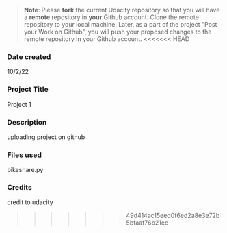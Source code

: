 >**Note**: Please **fork** the current Udacity repository so that you will have a **remote** repository in **your** Github account. Clone the remote repository to your local machine. Later, as a part of the project "Post your Work on Github", you will push your proposed changes to the remote repository in your Github account.
<<<<<<< HEAD
### Date created
10/2/22

### Project Title
Project 1

### Description
uploading project on github

### Files used
bikeshare.py

### Credits
credit to udacity

>>>>>>> 49d414ac15eed0f6ed2a8e3e72b5bfaaf76b21ec
